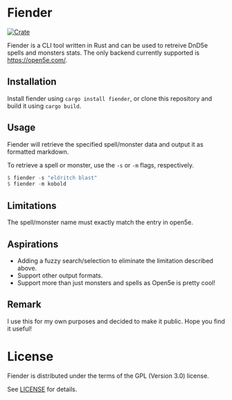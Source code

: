 # Fiender

[![Crate](https://img.shields.io/crates/v/fiender.svg)](https://crates.io/crates/fiender)

Fiender is a CLI tool written in Rust and can be used to retreive DnD5e spells and monsters stats. The only backend currently supported is https://open5e.com/.

## Installation
Install fiender using `cargo install fiender`, or clone this repository and build it using `cargo build`.

## Usage
Fiender will retrieve the specified spell/monster data and output it as formatted markdown.

To retrieve a spell or monster, use the `-s` or `-m` flags, respectively.
```Rust
$ fiender -s "eldritch blast"
$ fiender -m kobold
```

## Limitations
The spell/monster name must exactly match the entry in open5e.

## Aspirations
- Adding a fuzzy search/selection to eliminate the limitation described above.
- Support other output formats.
- Support more than just monsters and spells as Open5e is pretty cool!

## Remark
I use this for my own purposes and decided to make it public. Hope you find it useful!

# License
Fiender is distributed under the terms of the GPL (Version 3.0) license.

See [LICENSE](LICENSE) for details.
